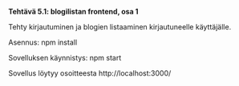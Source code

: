 **Tehtävä 5.1: blogilistan frontend, osa 1**

Tehty kirjautuminen ja blogien listaaminen kirjautuneelle käyttäjälle.

Asennus:
    npm install

Sovelluksen käynnistys:
    npm start

Sovellus löytyy osoitteesta http://localhost:3000/



